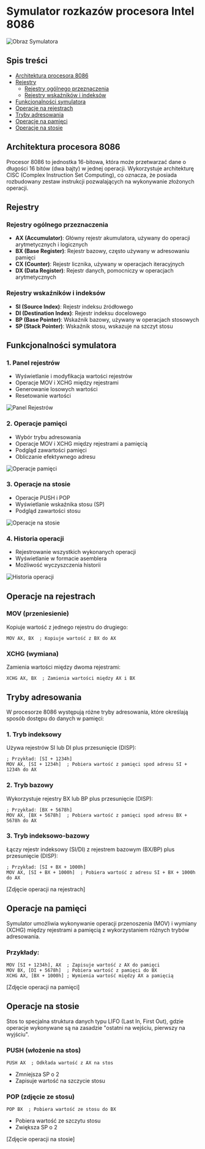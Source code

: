 # Symulator rozkazów procesora Intel 8086
![Obraz Symulatora](https://github.com/Pepegakac123/symulacja-rozkazow-procesora-8086/blob/main/public/images/main-simulator.png)
## Spis treści
- [Architektura procesora 8086](#architektura-procesora-8086)
- [Rejestry](#rejestry)
  - [Rejestry ogólnego przeznaczenia](#rejestry-ogólnego-przeznaczenia)
  - [Rejestry wskaźników i indeksów](#rejestry-wskaźników-i-indeksów)
- [Funkcjonalności symulatora](#funkcjonalności-symulatora)
- [Operacje na rejestrach](#operacje-na-rejestrach)
- [Tryby adresowania](#tryby-adresowania)
- [Operacje na pamięci](#operacje-na-pamięci)
- [Operacje na stosie](#operacje-na-stosie)



## Architektura procesora 8086
Procesor 8086 to jednostka 16-bitowa, która może przetwarzać dane o długości 16 bitów (dwa bajty) w jednej operacji. Wykorzystuje architekturę CISC (Complex Instruction Set Computing), co oznacza, że posiada rozbudowany zestaw instrukcji pozwalających na wykonywanie złożonych operacji.

## Rejestry

### Rejestry ogólnego przeznaczenia
- **AX (Accumulator)**: Główny rejestr akumulatora, używany do operacji arytmetycznych i logicznych
- **BX (Base Register)**: Rejestr bazowy, często używany w adresowaniu pamięci
- **CX (Counter)**: Rejestr licznika, używany w operacjach iteracyjnych
- **DX (Data Register)**: Rejestr danych, pomocniczy w operacjach arytmetycznych

### Rejestry wskaźników i indeksów
- **SI (Source Index)**: Rejestr indeksu źródłowego
- **DI (Destination Index)**: Rejestr indeksu docelowego
- **BP (Base Pointer)**: Wskaźnik bazowy, używany w operacjach stosowych
- **SP (Stack Pointer)**: Wskaźnik stosu, wskazuje na szczyt stosu

## Funkcjonalności symulatora

### 1. Panel rejestrów
- Wyświetlanie i modyfikacja wartości rejestrów
- Operacje MOV i XCHG między rejestrami
- Generowanie losowych wartości
- Resetowanie wartości

![Panel Rejestrów](https://github.com/Pepegakac123/symulacja-rozkazow-procesora-8086/blob/main/public/images/main-registers.png)

### 2. Operacje pamięci
- Wybór trybu adresowania
- Operacje MOV i XCHG między rejestrami a pamięcią
- Podgląd zawartości pamięci
- Obliczanie efektywnego adresu

![Operacje pamięci](https://github.com/Pepegakac123/symulacja-rozkazow-procesora-8086/blob/main/public/images/address-registers.png)

### 3. Operacje na stosie
- Operacje PUSH i POP
- Wyświetlanie wskaźnika stosu (SP)
- Podgląd zawartości stosu

![Operacje na stosie](https://github.com/Pepegakac123/symulacja-rozkazow-procesora-8086/blob/main/public/images/stack.png)

### 4. Historia operacji
- Rejestrowanie wszystkich wykonanych operacji
- Wyświetlanie w formacie asemblera
- Możliwość wyczyszczenia historii

![Historia operacji](https://github.com/Pepegakac123/symulacja-rozkazow-procesora-8086/blob/main/public/images/operation-history.png)

## Operacje na rejestrach

### MOV (przeniesienie)
Kopiuje wartość z jednego rejestru do drugiego:
```assembly
MOV AX, BX  ; Kopiuje wartość z BX do AX
```

### XCHG (wymiana)
Zamienia wartości między dwoma rejestrami:
```assembly
XCHG AX, BX  ; Zamienia wartości między AX i BX
```

## Tryby adresowania
W procesorze 8086 występują różne tryby adresowania, które określają sposób dostępu do danych w pamięci:

### 1. Tryb indeksowy
Używa rejestrów SI lub DI plus przesunięcie (DISP):
```assembly
; Przykład: [SI + 1234h]
MOV AX, [SI + 1234h]  ; Pobiera wartość z pamięci spod adresu SI + 1234h do AX
```

### 2. Tryb bazowy
Wykorzystuje rejestry BX lub BP plus przesunięcie (DISP):
```assembly
; Przykład: [BX + 5678h]
MOV AX, [BX + 5678h]  ; Pobiera wartość z pamięci spod adresu BX + 5678h do AX
```

### 3. Tryb indeksowo-bazowy
Łączy rejestr indeksowy (SI/DI) z rejestrem bazowym (BX/BP) plus przesunięcie (DISP):
```assembly
; Przykład: [SI + BX + 1000h]
MOV AX, [SI + BX + 1000h]  ; Pobiera wartość z adresu SI + BX + 1000h do AX
```
[Zdjęcie operacji na rejestrach]

## Operacje na pamięci
Symulator umożliwia wykonywanie operacji przenoszenia (MOV) i wymiany (XCHG) między rejestrami a pamięcią z wykorzystaniem różnych trybów adresowania.

### Przykłady:
```assembly
MOV [SI + 1234h], AX  ; Zapisuje wartość z AX do pamięci
MOV BX, [DI + 5678h]  ; Pobiera wartość z pamięci do BX
XCHG AX, [BX + 1000h] ; Wymienia wartość między AX a pamięcią
```

[Zdjęcie operacji na pamięci]

## Operacje na stosie
Stos to specjalna struktura danych typu LIFO (Last In, First Out), gdzie operacje wykonywane są na zasadzie "ostatni na wejściu, pierwszy na wyjściu".

### PUSH (włożenie na stos)
```assembly
PUSH AX  ; Odkłada wartość z AX na stos
```
- Zmniejsza SP o 2
- Zapisuje wartość na szczycie stosu

### POP (zdjęcie ze stosu)
```assembly
POP BX  ; Pobiera wartość ze stosu do BX
```
- Pobiera wartość ze szczytu stosu
- Zwiększa SP o 2

[Zdjęcie operacji na stosie]


